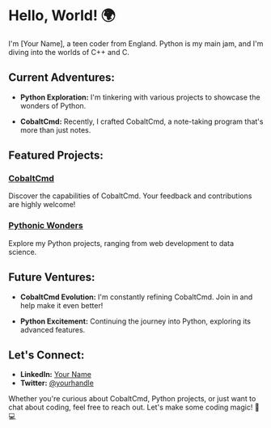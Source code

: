# Hello, World! 🌍

I'm [Your Name], a teen coder from England. Python is my main jam, and I'm diving into the worlds of C++ and C.

## Current Adventures:

- **Python Exploration:** I'm tinkering with various projects to showcase the wonders of Python.

- **CobaltCmd:** Recently, I crafted CobaltCmd, a note-taking program that's more than just notes.

## Featured Projects:

### [CobaltCmd](link-to-repo)
Discover the capabilities of CobaltCmd. Your feedback and contributions are highly welcome!

### [Pythonic Wonders](link-to-repo)
Explore my Python projects, ranging from web development to data science.

## Future Ventures:

- **CobaltCmd Evolution:** I'm constantly refining CobaltCmd. Join in and help make it even better!

- **Python Excitement:** Continuing the journey into Python, exploring its advanced features.

## Let's Connect:

- **LinkedIn:** [Your Name](link-to-linkedin)
- **Twitter:** [@yourhandle](link-to-twitter)

Whether you're curious about CobaltCmd, Python projects, or just want to chat about coding, feel free to reach out. Let's make some coding magic! 🚀💻
